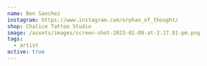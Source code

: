 ```yaml
---
name: Ben Sanchez
instagram: https://www.instagram.com/orphan_of_thought/
shop: Chalice Tattoo Studio
image: /assets/images/screen-shot-2023-01-09-at-2.17.01-pm.png
tags:
  - artist
active: true
---
```


